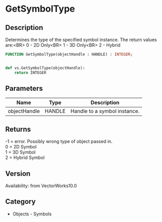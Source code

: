 # GetSymbolType

## Description
Determines the type of the specified symbol instance.  The return values are:&lt;BR&gt;
0 - 2D Only&lt;BR&gt;
1 - 3D Only&lt;BR&gt;
2 - Hybrid

```pascal
FUNCTION GetSymbolType(objectHandle : HANDLE) : INTEGER;
```

```python

def vs.GetSymbolType(objectHandle):
    return INTEGER
```

## Parameters
|Name|Type|Description|
|---|---|---|
|objectHandle|HANDLE|Handle to a symbol instance. |

## Returns
-1 = error.  Possibly wrong type of object passed in.<BR>
0 = 2D Symbol<BR>
1 = 3D Symbol<BR>
2 = Hybrid Symbol

## Version
Availability: from VectorWorks10.0
## Category
* Objects - Symbols


